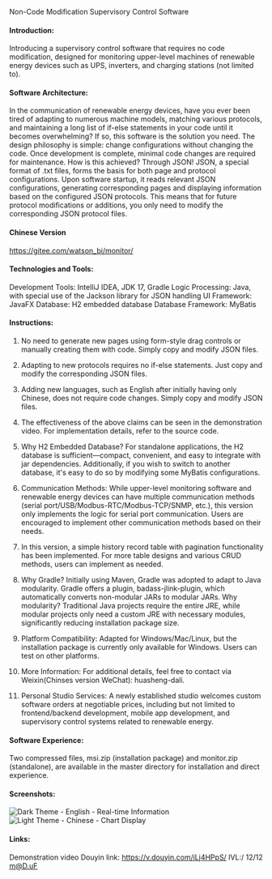 Non-Code Modification Supervisory Control Software

#### Introduction:
Introducing a supervisory control software that requires no code modification, designed for monitoring upper-level machines of renewable energy devices such as UPS, inverters, and charging stations (not limited to).

#### Software Architecture:
In the communication of renewable energy devices, have you ever been tired of adapting to numerous machine models, matching various protocols, and maintaining a long list of if-else statements in your code until it becomes overwhelming? If so, this software is the solution you need. The design philosophy is simple: change configurations without changing the code. Once development is complete, minimal code changes are required for maintenance. How is this achieved? Through JSON! JSON, a special format of .txt files, forms the basis for both page and protocol configurations. Upon software startup, it reads relevant JSON configurations, generating corresponding pages and displaying information based on the configured JSON protocols. This means that for future protocol modifications or additions, you only need to modify the corresponding JSON protocol files.

#### Chinese Version
https://gitee.com/watson_bi/monitor/


#### Technologies and Tools:
Development Tools: IntelliJ IDEA, JDK 17, Gradle
Logic Processing: Java, with special use of the Jackson library for JSON handling
UI Framework: JavaFX
Database: H2 embedded database
Database Framework: MyBatis

#### Instructions:
1. No need to generate new pages using form-style drag controls or manually creating them with code. Simply copy and modify JSON files.

2. Adapting to new protocols requires no if-else statements. Just copy and modify the corresponding JSON files.

3. Adding new languages, such as English after initially having only Chinese, does not require code changes. Simply copy and modify JSON files.

4. The effectiveness of the above claims can be seen in the demonstration video. For implementation details, refer to the source code.

5. Why H2 Embedded Database?
   For standalone applications, the H2 database is sufficient—compact, convenient, and easy to integrate with jar dependencies. Additionally, if you wish to switch to another database, it's easy to do so by modifying some MyBatis configurations.

6. Communication Methods:
   While upper-level monitoring software and renewable energy devices can have multiple communication methods (serial port/USB/Modbus-RTC/Modbus-TCP/SNMP, etc.), this version only implements the logic for serial port communication. Users are encouraged to implement other communication methods based on their needs.

7. In this version, a simple history record table with pagination functionality has been implemented. For more table designs and various CRUD methods, users can implement as needed.

8. Why Gradle?
   Initially using Maven, Gradle was adopted to adapt to Java modularity. Gradle offers a plugin, badass-jlink-plugin, which automatically converts non-modular JARs to modular JARs. Why modularity? Traditional Java projects require the entire JRE, while modular projects only need a custom JRE with necessary modules, significantly reducing installation package size.

9. Platform Compatibility:
   Adapted for Windows/Mac/Linux, but the installation package is currently only available for Windows. Users can test on other platforms.

10. More Information:
    For additional details, feel free to contact via Weixin(Chinses version WeChat): huasheng-dali.

11. Personal Studio Services:
    A newly established studio welcomes custom software orders at negotiable prices, including but not limited to frontend/backend development, mobile app development, and supervisory control systems related to renewable energy.

#### Software Experience:
Two compressed files, msi.zip (installation package) and monitor.zip (standalone), are available in the master directory for installation and direct experience.

#### Screenshots:
![Dark Theme - English - Real-time Information](https://foruda.gitee.com/images/1705050807994610384/a92b5bb2_8975418.png)
![Light Theme - Chinese - Chart Display](https://foruda.gitee.com/images/1705050840613531256/5865f8ee_8975418.png)

#### Links:
Demonstration video Douyin link: https://v.douyin.com/iLj4HPpS/ IVL:/ 12/12 m@D.uF
